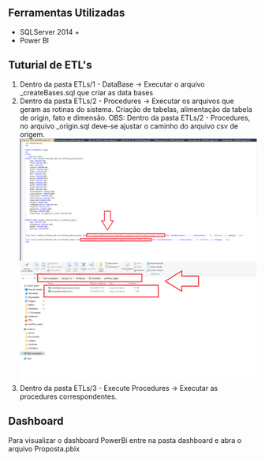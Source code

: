 ## Ferramentas Utilizadas
* SQLServer 2014 +
* Power BI

## Tuturial de ETL's
1. Dentro da pasta ETLs/1 - DataBase -> Executar o arquivo _createBases.sql que criar as data bases
2. Dentro da pasta ETLs/2 - Procedures -> Executar os arquivos que geram as rotinas do sistema. Criação de tabelas, alimentação da tabela de origin, fato e dimensão.
    OBS: Dentro da pasta ETLs/2 - Procedures, no arquivo _origin.sql deve-se ajustar o caminho do arquivo csv de origem.
    ![alt text](https://github.com/diegocholi/BICorrentistas/blob/master/IMGs%20-%20Tutorial/caminho%20csv/caminho%20origin%20%20csv.png?raw=true)
    ![alt text](https://github.com/diegocholi/BICorrentistas/blob/master/IMGs%20-%20Tutorial/caminho%20csv/caminho%20origin%20%20csv%20pasta.png?raw=true)
3. Dentro da pasta ETLs/3 - Execute Procedures -> Executar as procedures correspondentes.

## Dashboard
Para visualizar o dashboard PowerBi entre na pasta dashboard e abra o arquivo Proposta.pbix
